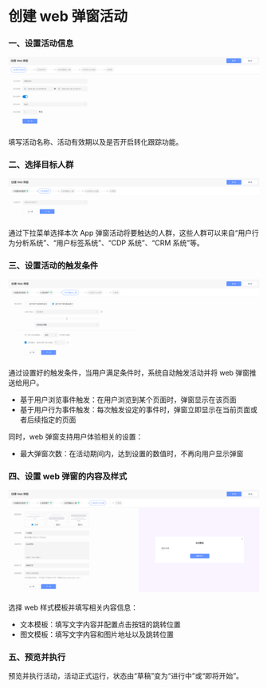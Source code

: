 # 创建 web 弹窗活动

### 一、设置活动信息

![&#x7B2C;&#x4E00;&#x6B65;&#xFF1A;&#x8BBE;&#x7F6E;&#x6D3B;&#x52A8;&#x57FA;&#x672C;&#x4FE1;&#x606F;](../../.gitbook/assets/image%20%2844%29.png)

填写活动名称、活动有效期以及是否开启转化跟踪功能。

### 二、选择目标人群

![&#x7B2C;&#x4E8C;&#x6B65;&#xFF1A;&#x9009;&#x62E9;&#x6D3B;&#x52A8;&#x76EE;&#x6807;&#x4EBA;&#x7FA4;](../../.gitbook/assets/image%20%2842%29.png)

通过下拉菜单选择本次 App 弹窗活动将要触达的人群，这些人群可以来自“用户行为分析系统”、“用户标签系统”、“CDP 系统”、“CRM 系统”等。

### 三、设置活动的触发条件

![&#x7B2C;&#x4E09;&#x6B65;&#xFF1A;&#x8BBE;&#x7F6E;&#x6D3B;&#x52A8;&#x89E6;&#x53D1;&#x6761;&#x4EF6;](../../.gitbook/assets/image%20%2846%29.png)

通过设置好的触发条件，当用户满足条件时，系统自动触发活动并将 web 弹窗推送给用户。

* 基于用户浏览事件触发：在用户浏览到某个页面时，弹窗显示在该页面
* 基于用户行为事件触发：每次触发设定的事件时，弹窗立即显示在当前页面或者后续指定的页面

同时，web 弹窗支持用户体验相关的设置：

* 最大弹窗次数：在活动期间内，达到设置的数值时，不再向用户显示弹窗

### 四、设置 web 弹窗的内容及样式

![&#x7B2C;&#x56DB;&#x6B65;&#xFF1A;&#x9009;&#x62E9;&#x6D3B;&#x52A8;&#x6A21;&#x677F;](../../.gitbook/assets/image%20%2841%29.png)

选择 web 样式模板并填写相关内容信息：

* 文本模板：填写文字内容并配置点击按钮的跳转位置
* 图文模板：填写文字内容和图片地址以及跳转位置

### 五、预览并执行

预览并执行活动，活动正式运行，状态由“草稿”变为“进行中”或“即将开始”。

